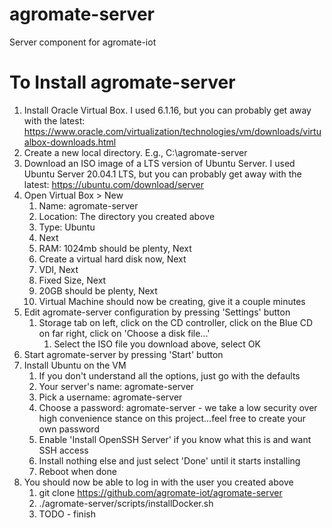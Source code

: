 # agromate-server
Server component for agromate-iot

# To Install agromate-server
1. Install Oracle Virtual Box. I used 6.1.16, but you can probably get away with the latest: https://www.oracle.com/virtualization/technologies/vm/downloads/virtualbox-downloads.html
1. Create a new local directory.  E.g., C:\agromate-server
1. Download an ISO image of a LTS version of Ubuntu Server.  I used Ubuntu Server 20.04.1 LTS, but you can probably get away with the latest: https://ubuntu.com/download/server
1. Open Virtual Box > New
   1. Name: agromate-server
   1. Location: The directory you created above
   1. Type: Ubuntu
   1. Next
   1. RAM: 1024mb should be plenty, Next
   1. Create a virtual hard disk now, Next
   1. VDI, Next
   1. Fixed Size, Next
   1. 20GB should be plenty, Next
   1. Virtual Machine should now be creating, give it a couple minutes
1. Edit agromate-server configuration by pressing 'Settings' button
   1. Storage tab on left, click on the CD controller, click on the Blue CD on far right, click on 'Choose a disk file...'
      1. Select the ISO file you download above, select OK
1. Start agromate-server by pressing 'Start' button
1. Install Ubuntu on the VM
   1. If you don't understand all the options, just go with the defaults
   1. Your server's name: agromate-server
   1. Pick a username: agromate-server
   1. Choose a password: agromate-server - we take a low security over high convenience stance on this project...feel free to create your own password
   1. Enable 'Install OpenSSH Server' if you know what this is and want SSH access
   1. Install nothing else and just select 'Done' until it starts installing
   1. Reboot when done
1. You should now be able to log in with the user you created above
   1. git clone https://github.com/agromate-iot/agromate-server
   1. ./agromate-server/scripts/installDocker.sh
   1. TODO - finish

